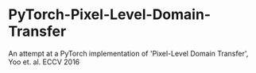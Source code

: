 # PyTorch-Pixel-Level-Domain-Transfer
An attempt at a PyTorch implementation of 'Pixel-Level Domain Transfer', Yoo et. al. ECCV 2016

